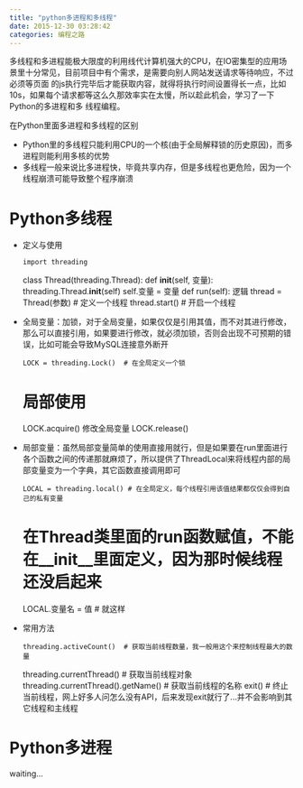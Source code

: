 ```yaml
---
title: "python多进程和多线程"
date: 2015-12-30 03:28:42
categories: 编程之路
---
```

多线程和多进程能极大限度的利用线代计算机强大的CPU，在IO密集型的应用场景里十分常见，目前项目中有个需求，是需要向别人网站发送请求等待响应，不过必须等页面
的js执行完毕后才能获取内容，就得将执行时间设置得长一点，比如10s，如果每个请求都等这么久那效率实在太慢，所以趁此机会，学习了一下Python的多进程和多
线程编程。  

在Python里面多进程和多线程的区别

  * Python里的多线程只能利用CPU的一个核(由于全局解释锁的历史原因)，而多进程则能利用多核的优势
  * 多线程一般来说比多进程快，毕竟共享内存，但是多线程也更危险，因为一个线程崩溃可能导致整个程序崩溃

# **Python多线程**

  * 定义与使用  


        import threading

    class Thread(threading.Thread):
        def __init__(self, 变量):
            threading.Thread.__init__(self)
            self.变量 = 变量
        def run(self):
            逻辑
    thread = Thread(参数) # 定义一个线程
    thread.start()        # 开启一个线程

  * 全局变量：加锁，对于全局变量，如果仅仅是引用其值，而不对其进行修改，那么可以直接引用，如果要进行修改，就必须加锁，否则会出现不可预期的错误，比如可能会导致MySQL连接意外断开  


        LOCK = threading.Lock()  # 在全局定义一个锁
    # 局部使用
    LOCK.acquire()
    修改全局变量
    LOCK.release()

  * 局部变量：虽然局部变量简单的使用直接用就行，但是如果要在run里面进行各个函数之间的传递那就麻烦了，所以提供了ThreadLocal来将线程内部的局部变量变为一个字典，其它函数直接调用即可  


        LOCAL = threading.local() # 在全局定义，每个线程引用该值结果都仅仅会得到自己的私有变量
    # 在Thread类里面的run函数赋值，不能在__init__里面定义，因为那时候线程还没启起来
    LOCAL.变量名 = 值 # 就这样

  * 常用方法  


        threading.activeCount()  # 获取当前线程数量，我一般用这个来控制线程最大的数量
    threading.currentThread() # 获取当前线程对象
    threading.currentThread().getName() # 获取当前线程的名称
    exit()         # 终止当前线程，网上好多人问怎么没有API，后来发现exit就行了...并不会影响到其它线程和主线程

# **Python多进程**

waiting...
